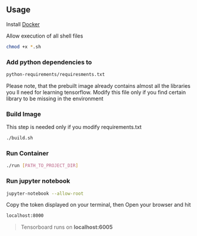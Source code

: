 ## Usage

Install [Docker](https://nbviewer.jupyter.org/github/as641651/GCP/blob/master/Docker/01_Docker_Installation.ipynb)

Allow execution of all shell files
```bash
chmod +x *.sh
```
### Add python dependencies to 
```bash
python-requirements/requiresments.txt
```
Please note, that the prebuilt image already contains almost all the libraries you ll need for learning tensorflow. Modify this file only if you find certain library to be missing in the environment

### Build Image
This step is needed only if you modify requirements.txt
```bash
./build.sh
```

### Run Container
```bash
./run [PATH_TO_PROJECT_DIR]
``` 

### Run jupyter notebook
```bash
jupyter-notebook --allow-root
```
Copy the token displayed on your terminal, then Open your browser and hit
```bash
localhost:8000
```

> Tensorboard runs on **localhost:6005**

